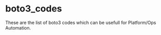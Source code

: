 # boto3_codes

These are the list of boto3 codes which can be usefull for  Platform/Ops Automation.
